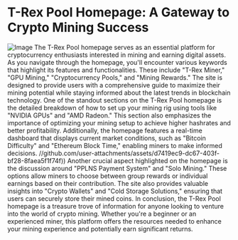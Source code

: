 # T-Rex Pool Homepage: A Gateway to Crypto Mining Success

![Image](https://github.com/user-attachments/assets/d7419ec9-dc67-403f-bf28-8faea5f1f74f)
The T-Rex Pool homepage serves as an essential platform for cryptocurrency enthusiasts interested in mining and earning digital assets. As you navigate through the homepage, you'll encounter various keywords that highlight its features and functionalities. These include "T-Rex Miner," "GPU Mining," "Cryptocurrency Pools," and "Mining Rewards." The site is designed to provide users with a comprehensive guide to maximize their mining potential while staying informed about the latest trends in blockchain technology.
One of the standout sections on the T-Rex Pool homepage is the detailed breakdown of how to set up your mining rig using tools like "NVIDIA GPUs" and "AMD Radeon." This section also emphasizes the importance of optimizing your mining setup to achieve higher hashrates and better profitability. Additionally, the homepage features a real-time dashboard that displays current market conditions, such as "Bitcoin Difficulty" and "Ethereum Block Time," enabling miners to make informed decisions.
 //github.com/user-attachments/assets/d7419ec9-dc67-403f-bf28-8faea5f1f74f))
Another crucial aspect highlighted on the homepage is the discussion around "PPLNS Payment System" and "Solo Mining." These options allow miners to choose between group rewards or individual earnings based on their contribution. The site also provides valuable insights into "Crypto Wallets" and "Cold Storage Solutions," ensuring that users can securely store their mined coins.
In conclusion, the T-Rex Pool homepage is a treasure trove of information for anyone looking to venture into the world of crypto mining. Whether you're a beginner or an experienced miner, this platform offers the resources needed to enhance your mining experience and potentially earn significant returns.
